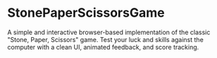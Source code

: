 # StonePaperScissorsGame
A simple and interactive browser-based implementation of the classic "Stone, Paper, Scissors" game. Test your luck and skills against the computer with a clean UI, animated feedback, and score tracking.
